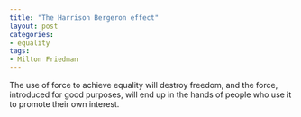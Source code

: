 ```yaml
---
title: "The Harrison Bergeron effect"
layout: post
categories:
- equality
tags:
- Milton Friedman
---
```


The use of force to achieve equality will destroy freedom, and the force, introduced for good purposes, will end up in the hands of people who use it to promote their own interest.